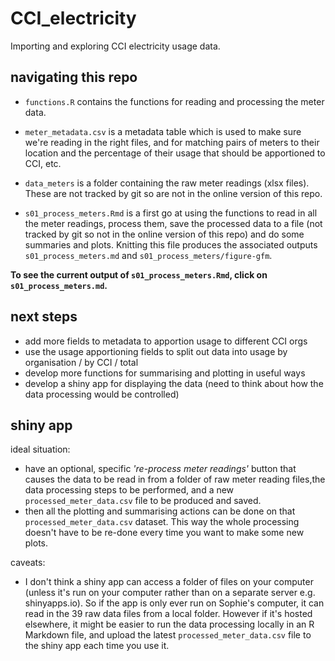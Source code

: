 # CCI_electricity

Importing and exploring CCI electricity usage data.


## navigating this repo

* `functions.R` contains the functions for reading and processing the meter data.

* `meter_metadata.csv` is a metadata table which is used to make sure we're reading in the right files, and for matching pairs of meters to their location and the percentage of their usage that should be apportioned to CCI, etc.

* `data_meters` is a folder containing the raw meter readings (xlsx files). These are not tracked by git so are not in the online version of this repo.

* `s01_process_meters.Rmd` is a first go at using the functions to read in all the meter readings, process them, save the processed data to a file (not tracked by git so not in the online version of this repo) and do some summaries and plots. Knitting this file produces the associated outputs `s01_process_meters.md` and `s01_process_meters/figure-gfm`.

**To see the current output of `s01_process_meters.Rmd`, click on `s01_process_meters.md`.**


## next steps

* add more fields to metadata to apportion usage to different CCI orgs
* use the usage apportioning fields to split out data into usage by organisation / by CCI / total
* develop more functions for summarising and plotting in useful ways
* develop a shiny app for displaying the data (need to think about how the data processing would be controlled)


## shiny app

ideal situation:

* have an optional, specific *'re-process meter readings'* button that causes the data to be read in from a folder of raw meter reading files,the data processing steps to be performed, and a new `processed_meter_data.csv` file to be produced and saved.
* then all the plotting and summarising actions can be done on that `processed_meter_data.csv` dataset. This way the whole processing doesn't have to be re-done every time you want to make some new plots.

caveats:

* I don't think a shiny app can access a folder of files on your computer (unless it's run on your computer rather than on a separate server e.g. shinyapps.io). So if the app is only ever run on Sophie's computer, it can read in the 39 raw data files from a local folder. However if it's hosted elsewhere, it might be easier to run the data processing locally in an R Markdown file, and upload the latest `processed_meter_data.csv` file to the shiny app each time you use it.
